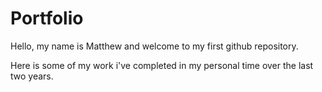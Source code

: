 # Portfolio

Hello, my name is Matthew and welcome to my first github repository. 

Here is some of my work i've completed in my personal time over the last two years.
